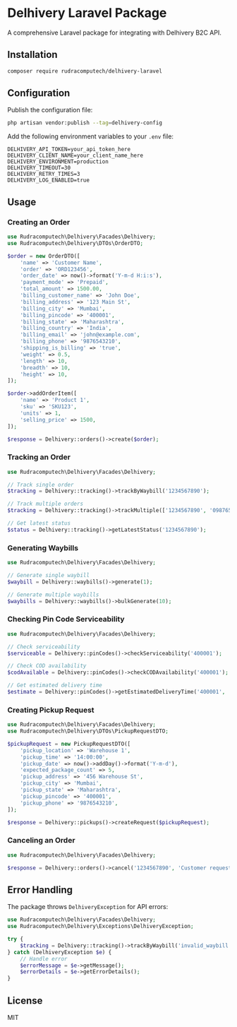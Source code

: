 # Delhivery Laravel Package

A comprehensive Laravel package for integrating with Delhivery B2C API.

## Installation

```bash
composer require rudracomputech/delhivery-laravel
```

## Configuration

Publish the configuration file:

```bash
php artisan vendor:publish --tag=delhivery-config
```

Add the following environment variables to your `.env` file:

```env
DELHIVERY_API_TOKEN=your_api_token_here
DELHIVERY_CLIENT_NAME=your_client_name_here
DELHIVERY_ENVIRONMENT=production
DELHIVERY_TIMEOUT=30
DELHIVERY_RETRY_TIMES=3
DELHIVERY_LOG_ENABLED=true
```

## Usage

### Creating an Order

```php
use Rudracomputech\Delhivery\Facades\Delhivery;
use Rudracomputech\Delhivery\DTOs\OrderDTO;

$order = new OrderDTO([
    'name' => 'Customer Name',
    'order' => 'ORD123456',
    'order_date' => now()->format('Y-m-d H:i:s'),
    'payment_mode' => 'Prepaid',
    'total_amount' => 1500.00,
    'billing_customer_name' => 'John Doe',
    'billing_address' => '123 Main St',
    'billing_city' => 'Mumbai',
    'billing_pincode' => '400001',
    'billing_state' => 'Maharashtra',
    'billing_country' => 'India',
    'billing_email' => 'john@example.com',
    'billing_phone' => '9876543210',
    'shipping_is_billing' => 'true',
    'weight' => 0.5,
    'length' => 10,
    'breadth' => 10,
    'height' => 10,
]);

$order->addOrderItem([
    'name' => 'Product 1',
    'sku' => 'SKU123',
    'units' => 1,
    'selling_price' => 1500,
]);

$response = Delhivery::orders()->create($order);
```

### Tracking an Order

```php
use Rudracomputech\Delhivery\Facades\Delhivery;

// Track single order
$tracking = Delhivery::tracking()->trackByWaybill('1234567890');

// Track multiple orders
$tracking = Delhivery::tracking()->trackMultiple(['1234567890', '0987654321']);

// Get latest status
$status = Delhivery::tracking()->getLatestStatus('1234567890');
```

### Generating Waybills

```php
use Rudracomputech\Delhivery\Facades\Delhivery;

// Generate single waybill
$waybill = Delhivery::waybills()->generate(1);

// Generate multiple waybills
$waybills = Delhivery::waybills()->bulkGenerate(10);
```

### Checking Pin Code Serviceability

```php
use Rudracomputech\Delhivery\Facades\Delhivery;

// Check serviceability
$serviceable = Delhivery::pinCodes()->checkServiceability('400001');

// Check COD availability
$codAvailable = Delhivery::pinCodes()->checkCODAvailability('400001');

// Get estimated delivery time
$estimate = Delhivery::pinCodes()->getEstimatedDeliveryTime('400001', '110001');
```

### Creating Pickup Request

```php
use Rudracomputech\Delhivery\Facades\Delhivery;
use Rudracomputech\Delhivery\DTOs\PickupRequestDTO;

$pickupRequest = new PickupRequestDTO([
    'pickup_location' => 'Warehouse 1',
    'pickup_time' => '14:00:00',
    'pickup_date' => now()->addDay()->format('Y-m-d'),
    'expected_package_count' => 5,
    'pickup_address' => '456 Warehouse St',
    'pickup_city' => 'Mumbai',
    'pickup_state' => 'Maharashtra',
    'pickup_pincode' => '400001',
    'pickup_phone' => '9876543210',
]);

$response = Delhivery::pickups()->createRequest($pickupRequest);
```

### Canceling an Order

```php
use Rudracomputech\Delhivery\Facades\Delhivery;

$response = Delhivery::orders()->cancel('1234567890', 'Customer requested cancellation');
```

## Error Handling

The package throws `DelhiveryException` for API errors:

```php
use Rudracomputech\Delhivery\Facades\Delhivery;
use Rudracomputech\Delhivery\Exceptions\DelhiveryException;

try {
    $tracking = Delhivery::tracking()->trackByWaybill('invalid_waybill');
} catch (DelhiveryException $e) {
    // Handle error
    $errorMessage = $e->getMessage();
    $errorDetails = $e->getErrorDetails();
}
```

## License

MIT